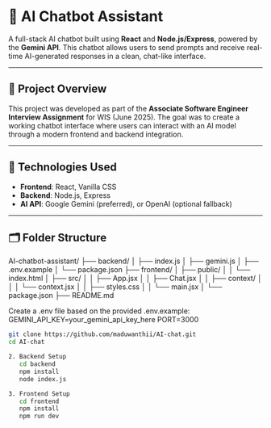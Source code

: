 # 🧠 AI Chatbot Assistant

A full-stack AI chatbot built using **React** and **Node.js/Express**, powered by the **Gemini API**. This chatbot allows users to send prompts and receive real-time AI-generated responses in a clean, chat-like interface.

---

## 📌 Project Overview

This project was developed as part of the **Associate Software Engineer Interview Assignment** for WIS (June 2025). The goal was to create a working chatbot interface where users can interact with an AI model through a modern frontend and backend integration.

---

## 🚀 Technologies Used

- **Frontend**: React, Vanilla CSS
- **Backend**: Node.js, Express
- **AI API**: Google Gemini (preferred), or OpenAI (optional fallback)

---

## 🗂️ Folder Structure

AI-chatbot-assistant/
├── backend/
│ ├── index.js
│ ├── gemini.js
│ ├── .env.example
│ └── package.json
├── frontend/
│ ├── public/
│ │ └── index.html
│ ├── src/
│ │ ├── App.jsx
│ │ ├── Chat.jsx
│ │ ├── context/
│ │ │ └── context.jsx
│ │ ├── styles.css
│ │ └── main.jsx
│ └── package.json
├── README.md

Create a .env file based on the provided .env.example:
GEMINI_API_KEY=your_gemini_api_key_here
PORT=3000

```bash
git clone https://github.com/maduwanthii/AI-chat.git
cd AI-chat

2. Backend Setup
   cd backend
   npm install
   node index.js

3. Frontend Setup
   cd frontend
   npm install
   npm run dev
